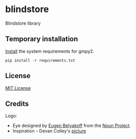blindstore
==========

Blindstore library

Temporary installation
----------------------

[Install](http://gmpy2.readthedocs.org/en/latest/intro.html) the system requirements for gmpy2.

```pip install -r requirements.txt```

License
-------
[MIT License](http://opensource.org/licenses/MIT)

Credits
-------

Logo: 
* Eye designed by <a href="http://www.thenounproject.com/eugen.belyakoff">Eugen Belyakoff</a> from the <a href="http://www.thenounproject.com">Noun Project</a>.
* Inspiration – Devan Colley's [picture](http://devan-colley.deviantart.com/art/The-Eye-of-Providence-439920143)
